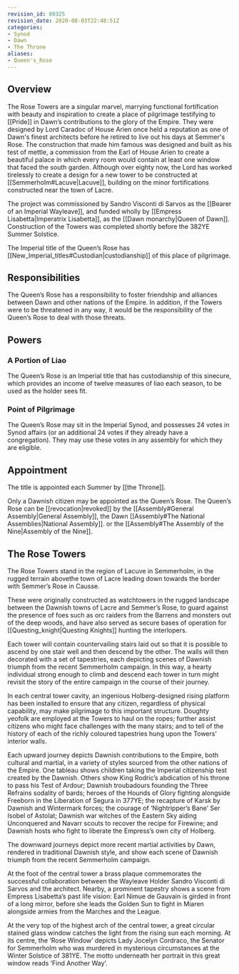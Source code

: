 ```yaml
---
revision_id: 80325
revision_date: 2020-08-03T22:48:51Z
categories:
- Synod
- Dawn
- The Throne
aliases:
- Queen's_Rose
---
```


## Overview
The Rose Towers are a singular marvel, marrying functional fortification with beauty and inspiration to create a place of pilgrimage testifying to [[Pride]] in Dawn’s contributions to the glory of the Empire. They were designed by Lord Caradoc of House Arien once held a reputation as one of Dawn's finest architects before he retired to live out his days at Semmer's Rose. The construction that made him famous was designed and built as his test of mettle, a commission from the Earl of House Arien to create a beautiful palace in which every room would contain at least one window that faced the south garden. Although over eighty now, the Lord has worked tirelessly to create a design for a new tower to be constructed at [[Semmerholm#Lacuve|Lacuve]], building on the minor fortifications constructed near the town of Lacre.

The project was commissioned by Sandro Visconti di Sarvos as the [[Bearer of an Imperial Wayleave]], and funded wholly by [[Empress Lisabetta|Imperatrix Lisabetta]], as the [[Dawn monarchy|Queen of Dawn]]. Construction of the Towers was completed shortly before the 382YE Summer Solstice. 

The Imperial title of the Queen’s Rose has [[New_Imperial_titles#Custodian|custodianship]] of this place of pilgrimage.

## Responsibilities
The Queen’s Rose has a responsibility to foster friendship and alliances between Dawn and other nations of the Empire. In addition, if the Towers were to be threatened in any way, it would be the responsibility of the Queen’s Rose to deal with those threats. 
## Powers
### A Portion of Liao
The Queen’s Rose is an Imperial title that has custodianship of this sinecure, which provides an income of twelve measures of liao each season, to be used as the holder sees fit.
### Point of Pilgrimage
The Queen’s Rose may sit in the Imperial Synod, and possesses 24 votes in Synod affairs (or an additional 24 votes if they already have a congregation). They may use these votes in any assembly for which they are eligible.
## Appointment
The title is appointed each Summer by [[the Throne]]. 

Only a Dawnish citizen may be appointed as the Queen’s Rose. The Queen’s Rose can be [[revocation|revoked]] by the [[Assembly#General Assembly|General Assembly]], the Dawn [[Assembly#The National Assemblies|National Assembly]]. or the [[Assembly#The Assembly of the Nine|Assembly of the Nine]].

## The Rose Towers
The Rose Towers stand in the region of Lacuve in Semmerholm, in the rugged terrain abovethe town of Lacre leading down towards the border with Semmer’s Rose in Causse. 

These were originally constructed as watchtowers in the rugged landscape between the Dawnish towns of Lacre and Semmer’s Rose, to guard against the presence of foes such as orc raiders from the Barrens and monsters out of the deep woods, and have also served as secure bases of operation for [[Questing_knight|Questing Knights]] hunting the interlopers. 

Each tower will contain countervailing stairs laid out so that it is possible to ascend by one stair well and then descend by the other. The walls will then decorated with a set of tapestries, each depicting scenes of Dawnish triumph from the recent Semmerholm campaign. In this way, a hearty individual strong enough to climb and descend each tower in turn might revisit the story of the entire campaign in the course of their journey. 

In each central tower cavity, an ingenious Holberg-designed rising platform has been installed to ensure that any citizen, regardless of physical capability, may make pilgrimage to this important structure. Doughty yeofolk are employed at the Towers to haul on the ropes; further assist citizens who might face challenges with the many stairs; and to tell of the history of each of the richly coloured tapestries hung upon the Towers’ interior walls. 

Each upward journey depicts Dawnish contributions to the Empire, both cultural and martial, in a variety of styles sourced from the other nations of the Empire. One tableau shows children taking the Imperial citizenship test created by the Dawnish. Others show King Rodric’s abdication of his throne to pass his Test of Ardour; Dawnish troubadours founding the Three Refrains sodality of bards; heroes of the Hounds of Glory fighting alongside Freeborn in the Liberation of Segura in 377YE; the recapture of Karsk by Dawnish and Wintermark forces; the courage of ‘Nightripper’s Bane’ Ser Isobel of Astolat; Dawnish war witches of the Eastern Sky aiding Unconquered and Navarr scouts to recover the recipe for Firewine; and Dawnish hosts who fight to liberate the Empress’s own city of Holberg. 

The downward journeys depict more recent martial activities by Dawn, rendered in traditional Dawnish style, and show each scene of Dawnish triumph from the recent Semmerholm campaign.

At the foot of the central tower a brass plaque commemorates the successful collaboration between the Wayleave Holder Sandro Visconti di Sarvos and the architect. Nearby, a prominent tapestry shows a scene from Empress Lisabetta’s past life vision: Earl Nimue de Gauvain is girded in front of a long mirror, before she leads the Golden Sun to fight in Miaren alongside armies from the Marches and the League. 

At the very top of the highest arch of the central tower, a great circular stained glass window catches the light from the rising sun each morning. At its centre, the ‘Rose Window’ depicts Lady Jocelyn Cordraco, the Senator for Semmerholm who was murdered in mysterious circumstances at the Winter Solstice of 381YE. The motto underneath her portrait in this great window reads ‘Find Another Way’.





